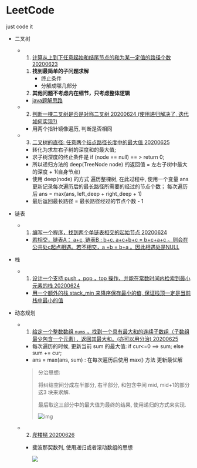 # LeetCode

 just code it

- 二叉树

  * 1) [计算从上到下任意起始和结尾节点的和为某一定值的路径个数 20200623](https://leetcode-cn.com/problems/path-sum-iii/  "don't stop")

    1. **找到最简单的子问题求解**
       * 终止条件
       * 分解成哪几部分
    2. **其他问题不考虑内在细节，只考虑整体逻辑**

    * [java题解思路](https://leetcode-cn.com/problems/path-sum-iii/solution/437lu-jing-zong-he-iii-di-gui-fang-shi-by-ming-zhi/)

  * 2) [判断一棵二叉树是否是对称二叉树  20200624 (使用递归解决了, 迭代如何实现?)](https://leetcode-cn.com/problems/symmetric-tree/)

    * 用两个指针镜像遍历, 判断是否相同
    
  * 3) [二叉树的直径: 任意两个结点路径长度中的最大值 20200625](https://leetcode-cn.com/problems/diameter-of-binary-tree/)

    * 转化为求左右子树的深度和的最大值;
    * 求子树深度的终止条件是 if (node == null) == > return 0;
    * 所以递归方法的 deep(TreeNode node) 的返回值 =  左右子树中最大的深度 + 1(自身节点)
    * 使用 deep(node) 的方式 遍历整棵树, 在此过程中, 使用一个变量 ans 更新记录每次遍历后的最长路径所需要的经过的节点个数； 每次遍历后 ans = max(ans, left_deep + right_deep + 1)
    * 最后返回最长路径 = 最长路径经过的节点个数 - 1

- 链表

  - 1) [编写一个程序，找到两个单链表相交的起始节点 20200624](https://leetcode-cn.com/problems/intersection-of-two-linked-lists/)
    * [若相交，链表A： a+c, 链表B : b+c.   a+c+b+c = b+c+a+c 。则会在公共处c起点相遇。若不相交，a +b = b+a 。因此相遇处是NULL](https://leetcode-cn.com/problems/intersection-of-two-linked-lists/solution/tu-jie-xiang-jiao-lian-biao-by-user7208t/)

- 栈

  - 1) [设计一个支持 push ，pop ，top 操作，并能在常数时间内检索到最小元素的栈  20200624](https://leetcode-cn.com/problems/min-stack/)
    - [用一个额外的栈 stack_min 来降序保存最小的值, 保证栈顶一定是当前栈中最小的值](https://leetcode-cn.com/problems/min-stack/solution/min-stack-fu-zhu-stackfa-by-jin407891080/)

- 动态规划

  - 1) [给定一个整数数组 `nums` ，找到一个具有最大和的连续子数组（子数组最少包含一个元素），返回其最大和。(亦可以用分治) 20200625](https://leetcode-cn.com/problems/maximum-subarray/)

    - 每次遍历的时候, 更新当前 sum 的最大值:  if cur<=0 ==> sum;  else  sum += cur;
    - ans = max(ans, sum) : 在每次遍历后使用 max() 方法 更新最优解

    > 分治思想: 
    >
    > 将纠结空间分成左半部分, 右半部分, 和包含中间 mid, mid+1的部分这3 块来求解.
    >
    > 最后取这三部分中的最大值为最终的结果, 使用递归的方式来实现.
    >
    > ![img](https://pic.leetcode-cn.com/a0f0a42149f9cebccb3ea4d8d1901d3d4ce934abd249149e2e6dbe84f17e14c2-01.png)
    
  - 2) [爬楼梯 20200626](https://leetcode-cn.com/problems/climbing-stairs/submissions/)

    - 斐波那契数列, 使用递归或者滚动数组的思想

      ![](https://assets.leetcode-cn.com/solution-static/70/70_fig1.gif)

